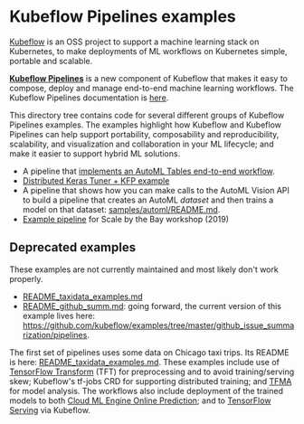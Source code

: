 
# Kubeflow Pipelines examples

[Kubeflow](https://www.kubeflow.org/) is an OSS project to support a machine learning stack on Kubernetes, to make deployments of ML workflows on Kubernetes simple, portable and scalable.

[**Kubeflow Pipelines**](https://github.com/kubeflow/pipelines) is a new component of Kubeflow that makes it easy to compose, deploy and manage end-to-end machine learning workflows. The Kubeflow Pipelines documentation is [here](https://www.kubeflow.org/docs/guides/pipelines/).

This directory tree contains code for several different groups of Kubeflow Pipelines examples.
The examples highlight how Kubeflow and Kubeflow Pipelines can help support portability, composability and reproducibility, scalability, and visualization and collaboration in your ML lifecycle; and make it easier to support hybrid ML solutions.

- A pipeline that [implements an AutoML Tables end-to-end workflow](https://github.com/amygdala/code-snippets/tree/master/ml/automl/tables/kfp_e2e).
- [Distributed Keras Tuner + KFP example](./keras_tuner)
- A pipeline that shows how you can make calls to the AutoML Vision API to build a pipeline that creates an AutoML *dataset* and then trains a model on that dataset: [samples/automl/README.md](./samples/automl/README.md).
- [Example pipeline](./sbtb) for Scale by the Bay workshop (2019)

## Deprecated examples

These examples are not currently maintained and most likely don't work properly.

- [README_taxidata_examples.md](./README_taxidata_examples.md)
- [README_github_summ.md](README_github_summ.md): going forward, the current version of this example lives here: https://github.com/kubeflow/examples/tree/master/github_issue_summarization/pipelines.

The first set of pipelines uses some data on Chicago taxi trips.
Its README is here: [README_taxidata_examples.md](./README_taxidata_examples.md).
These examples include use of [TensorFlow Transform](https://github.com/tensorflow/transform) (TFT) for preprocessing and to avoid training/serving skew; Kubeflow's tf-jobs CRD for supporting distributed training; and [TFMA](https://github.com/tensorflow/model-analysis/) for model analysis.
The workflows also include deployment of the trained models to both
[Cloud ML Engine Online Prediction](https://cloud.google.com/ml-engine/docs/tensorflow/prediction-overview);
and to [TensorFlow Serving](https://github.com/tensorflow/serving) via Kubeflow.
